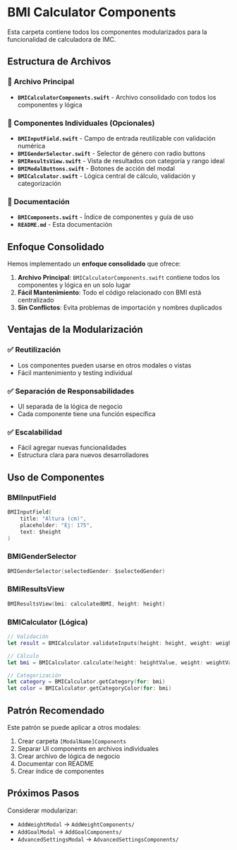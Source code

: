 # BMI Calculator Components

Esta carpeta contiene todos los componentes modularizados para la funcionalidad de calculadora de IMC.

## Estructura de Archivos

### 📁 Archivo Principal
- **`BMICalculatorComponents.swift`** - Archivo consolidado con todos los componentes y lógica

### 📁 Componentes Individuales (Opcionales)
- **`BMIInputField.swift`** - Campo de entrada reutilizable con validación numérica
- **`BMIGenderSelector.swift`** - Selector de género con radio buttons
- **`BMIResultsView.swift`** - Vista de resultados con categoría y rango ideal
- **`BMIModalButtons.swift`** - Botones de acción del modal
- **`BMICalculator.swift`** - Lógica central de cálculo, validación y categorización

### 📁 Documentación
- **`BMIComponents.swift`** - Índice de componentes y guía de uso
- **`README.md`** - Esta documentación

## Enfoque Consolidado

Hemos implementado un **enfoque consolidado** que ofrece:

1. **Archivo Principal**: `BMICalculatorComponents.swift` contiene todos los componentes y lógica en un solo lugar
2. **Fácil Mantenimiento**: Todo el código relacionado con BMI está centralizado
3. **Sin Conflictos**: Evita problemas de importación y nombres duplicados

## Ventajas de la Modularización

### ✅ Reutilización
- Los componentes pueden usarse en otros modales o vistas
- Fácil mantenimiento y testing individual

### ✅ Separación de Responsabilidades
- UI separada de la lógica de negocio
- Cada componente tiene una función específica

### ✅ Escalabilidad
- Fácil agregar nuevas funcionalidades
- Estructura clara para nuevos desarrolladores

## Uso de Componentes

### BMIInputField
```swift
BMIInputField(
    title: "Altura (cm)",
    placeholder: "Ej: 175",
    text: $height
)
```

### BMIGenderSelector
```swift
BMIGenderSelector(selectedGender: $selectedGender)
```

### BMIResultsView
```swift
BMIResultsView(bmi: calculatedBMI, height: height)
```

### BMICalculator (Lógica)
```swift
// Validación
let result = BMICalculator.validateInputs(height: height, weight: weight)

// Cálculo
let bmi = BMICalculator.calculate(height: heightValue, weight: weightValue)

// Categorización
let category = BMICalculator.getCategory(for: bmi)
let color = BMICalculator.getCategoryColor(for: bmi)
```

## Patrón Recomendado

Este patrón se puede aplicar a otros modales:
1. Crear carpeta `[ModalName]Components`
2. Separar UI components en archivos individuales
3. Crear archivo de lógica de negocio
4. Documentar con README
5. Crear índice de componentes

## Próximos Pasos

Considerar modularizar:
- `AddWeightModal` → `AddWeightComponents/`
- `AddGoalModal` → `AddGoalComponents/`
- `AdvancedSettingsModal` → `AdvancedSettingsComponents/`